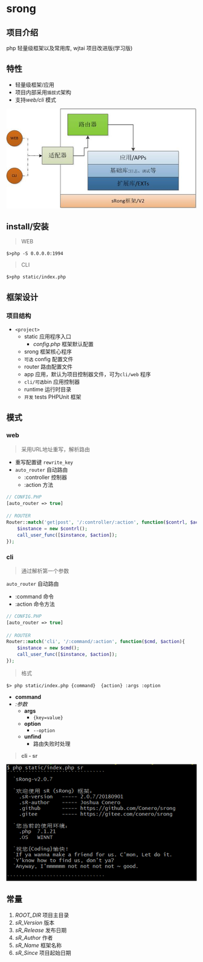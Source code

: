 # srong

## 项目介绍
php 轻量级框架以及常用库, wjtai 项目改进版(学习版)



## 特性

- 轻量级框架/应用
- 项目内部采用``插拔式``架构
- 支持*web/cli* 模式


![架构](/static/sRong.jpg)

## install/安装

> WEB

``$>php -S 0.0.0.0:1994 ``



> CLI

``$>php static/index.php ``




## 框架设计

###  项目结构

- ``<project>``
    - static 应用程序入口
      - *config.php* 框架默认配置
    - srong 框架核心程序
    - ``可选`` config 配置文件
    - router 路由配置文件
    - app 应用，默认为项目控制器文件，可为``cli/web`` 程序
    - ``cli/可选``bin  应用控制器
    - runtime 运行时目录
    - ``开发`` tests  PHPUnit 框架



## 模式

### web

> 采用URL地址重写，解析路由

- 重写配置键 ``rewrite_key`` 
- ``auto_router`` 自动路由
  - :controller   控制器
  - :action   方法





```php
// CONFIG.PHP
[auto_router => true]

// ROUTER
Router::match('get|post', '/:controller/:action', function($contrl, $action){
    $instance = new $contrl();
    call_user_func([$instance, $action]);
});

```





### cli

> 通过解析第一个参数

``auto_router`` 自动路由

- :command   命令
- :action   命令方法

```php
// CONFIG.PHP
[auto_router => true]

// ROUTER
Router::match('cli', '/:command/:action', function($cmd, $action){
    $instance = new $cmd();
    call_user_func([$instance, $action]);
});

```

> 格式

``$> php static/index.php {command}  {action} :args :option``

- **command**
- *:参数*
  - **args**
    - ``{key=value}``
  - **option**
    - ``--option``
  - **unfind**
    - 路由失败时处理

> **cli - sr**

![](./doc/cli-sr.png)





## 常量

1. *ROOT_DIR* 项目主目录
2. *sR_Version* 版本
3. *sR_Release* 发布日期
4. *sR_Author* 作者
5. *sR_Name* 框架名称
6. *sR_Since* 项目起始日期

